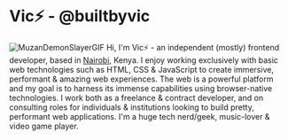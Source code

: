 # Vic⚡ - @builtbyvic
![MuzanDemonSlayerGIF](https://github.com/builtbyvic/builtbyvic/assets/96733556/81c42c86-d099-40a8-81ad-43c2cdc68bbe)
Hi, I'm Vic⚡ - an independent (mostly) frontend developer, based in [Nairobi](https://en.wikipedia.org/wiki/Nairobi), Kenya. I enjoy working exclusively with basic web technologies such as HTML, CSS & JavaScript to create immersive, performant & amazing web experiences. The web is a powerful platform and my goal is to harness its immense capabilities using browser-native technologies. I work both as a freelance & contract developer, and on consulting roles for individuals & institutions looking to build pretty, performant web applications. I'm a huge tech nerd/geek, music-lover & video game player.
